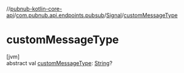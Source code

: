 //[pubnub-kotlin-core-api](../../../index.md)/[com.pubnub.api.endpoints.pubsub](../index.md)/[Signal](index.md)/[customMessageType](custom-message-type.md)

# customMessageType

[jvm]\
abstract val [customMessageType](custom-message-type.md): [String](https://kotlinlang.org/api/latest/jvm/stdlib/kotlin-stdlib/kotlin/-string/index.html)?
